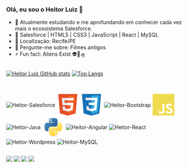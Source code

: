 ### Olá, eu sou o Heitor Luiz 👋

- 🔭 Atualmente estudando e me aprofundando em conhecer cada vez mais o ecossistema Salesforce.
- 🌱 Salesforce | HTML5 | CSS3 | JavaScript | React | MySQL
- 📍 Localização: Recife/PE
- 💬 Pergunte-me sobre: Filmes antigos 
- ⚡ Fun fact: Aliens Exist 👽👾🛸

##

 [![Heitor Luiz GitHub stats](https://github-readme-stats.vercel.app/api?username=HeitorLuiz&show_icons=true&theme=tokyonight)](https://github.com/HeitorLuiz/github-readme-stats)
 [![Top Langs](https://github-readme-stats.vercel.app/api/top-langs/?username=HeitorLuiz&layout=donut)](https://github.com/HeitorLuiz/github-readme-stats)

##

<div style="display: inline_block"><br>
  <img align="center" alt="Heitor-Salesforce" height="60" width="60" src="https://cdn.jsdelivr.net/gh/devicons/devicon@latest/icons/salesforce/salesforce-original.svg">
  <img align="center" alt="Heitor-HTML" height="60" width="60" src="https://raw.githubusercontent.com/devicons/devicon/master/icons/html5/html5-original.svg">
  <img align="center" alt="Heitor-CSS" height="60" width="60" src="https://raw.githubusercontent.com/devicons/devicon/master/icons/css3/css3-original.svg">
  <img align="center" alt="Heitor-Bootstrap" height="60" width="60" src="https://cdn.jsdelivr.net/gh/devicons/devicon/icons/bootstrap/bootstrap-original-wordmark.svg" />
  <img align="center" alt="Heitor-Js" height="60" width="60" src="https://raw.githubusercontent.com/devicons/devicon/master/icons/javascript/javascript-plain.svg">
  <img align="center" alt="Heitor-Java" height="60" width="60" src="https://cdn.jsdelivr.net/gh/devicons/devicon/icons/java/java-original-wordmark.svg" />
  <img align="center" alt="Heitor-Python" height="60" width="60" src="https://raw.githubusercontent.com/devicons/devicon/master/icons/python/python-original.svg">
  <img align="center" alt="Heitor-Angular" height="60" width="60" src="https://cdn.jsdelivr.net/gh/devicons/devicon/icons/angularjs/angularjs-original.svg" />
  <img align="center" alt="Heitor-React" height="60" width="60" src="https://cdn.jsdelivr.net/gh/devicons/devicon/icons/react/react-original-wordmark.svg" />
  <img align="center" alt="Heitor-Wordpress" height="60" width="60" src="https://cdn.jsdelivr.net/gh/devicons/devicon/icons/wordpress/wordpress-original.svg" />
  <img align="center" alt="Heitor-MySQL" height="60" width="60" src="https://cdn.jsdelivr.net/gh/devicons/devicon/icons/mysql/mysql-original-wordmark.svg" />
</div>

##

<div>
  <a href="https://www.linkedin.com/in/heitor-luiz/" target="_blank"><img src="https://img.shields.io/badge/LinkedIn-0077B5?style=for-the-badge&logo=linkedin&logoColor=white" target="_blank"></a>
  <a href="https://www.salesforce.com/trailblazer/heitor-luiz" target="_blank"><img src="https://img.shields.io/badge/Salesforce-00A1E0?style=for-the-badge&logo=Salesforce&logoColor=white" target="_blank"></a>
  <a href="https://www.instagram.com/heitor_salesforce__c/" target="_blank"><img src="https://img.shields.io/badge/Instagram-E4405F?style=for-the-badge&logo=instagram&logoColor=white" target="_blank"></a>
  <a href="https://github.com/HeitorLuiz" target="_blank"><img src="https://img.shields.io/badge/GitHub-100000?style=for-the-badge&logo=github&logoColor=white" target="_blank"></a>
</div>
 
